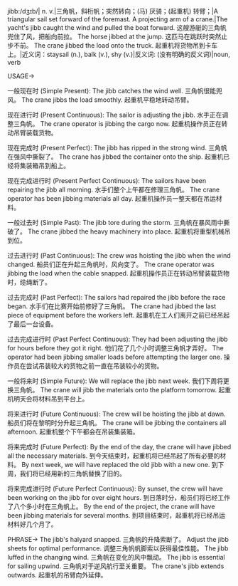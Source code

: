jibb:/dʒɪb/| n. v.|三角帆，斜桁帆；突然转向；(马) 厌骑；(起重机) 转臂；|A triangular sail set forward of the foremast.  A projecting arm of a crane.|The yacht's jibb caught the wind and pulled the boat forward.  这艘游艇的三角帆兜住了风，把船向前拉。 The horse jibbed at the jump.  这匹马在跳跃时突然止步不前。 The crane jibbed the load onto the truck. 起重机将货物吊到卡车上。|近义词：staysail (n.), balk (v.), shy (v.)|反义词: (没有明确的反义词)|noun, verb


USAGE->

一般现在时 (Simple Present):
The jibb catches the wind well. 三角帆很能兜风。
The crane jibbs the load smoothly. 起重机平稳地转动吊臂。


现在进行时 (Present Continuous):
The sailor is adjusting the jibb. 水手正在调整三角帆。
The crane operator is jibbing the cargo now. 起重机操作员正在转动吊臂装载货物。


现在完成时 (Present Perfect):
The jibb has ripped in the strong wind. 三角帆在强风中撕裂了。
The crane has jibbed the container onto the ship. 起重机已经将集装箱吊到船上。


现在完成进行时 (Present Perfect Continuous):
The sailors have been repairing the jibb all morning.  水手们整个上午都在修理三角帆。
The crane operator has been jibbing materials all day. 起重机操作员一整天都在吊运材料。


一般过去时 (Simple Past):
The jibb tore during the storm. 三角帆在暴风雨中撕破了。
The crane jibbed the heavy machinery into place. 起重机将重型机械吊到位。


过去进行时 (Past Continuous):
The crew was hoisting the jibb when the wind changed. 船员们正在升起三角帆时，风向变了。
The crane operator was jibbing the load when the cable snapped. 起重机操作员正在转动吊臂装载货物时，缆绳断了。


过去完成时 (Past Perfect):
The sailors had repaired the jibb before the race began.  水手们在比赛开始前修好了三角帆。
The crane had jibbed the last piece of equipment before the workers left. 起重机在工人们离开之前已经吊起了最后一台设备。


过去完成进行时 (Past Perfect Continuous):
They had been adjusting the jibb for hours before they got it right.  他们花了几个小时调整三角帆才弄好。
The operator had been jibbing smaller loads before attempting the larger one. 操作员在尝试吊装较大的货物之前一直在吊装较小的货物。


一般将来时 (Simple Future):
We will replace the jibb next week. 我们下周将更换三角帆。
The crane will jibb the materials onto the platform tomorrow. 起重机明天会将材料吊到平台上。


将来进行时 (Future Continuous):
The crew will be hoisting the jibb at dawn. 船员们将在黎明时分升起三角帆。
The crane will be jibbing the containers all afternoon. 起重机整个下午都会在吊装集装箱。


将来完成时 (Future Perfect):
By the end of the day, the crane will have jibbed all the necessary materials. 到今天结束时，起重机将已经吊起了所有必要的材料。
By next week, we will have replaced the old jibb with a new one. 到下周，我们将已经用新的三角帆替换了旧的。


将来完成进行时 (Future Perfect Continuous):
By sunset, the crew will have been working on the jibb for over eight hours. 到日落时分，船员们将已经工作了八个多小时在三角帆上。
By the end of the project, the crane will have been jibbing materials for several months. 到项目结束时，起重机将已经吊运材料好几个月了。


PHRASE->
The jibb's halyard snapped.  三角帆的升降索断了。
Adjust the jibb sheets for optimal performance. 调整三角帆帆脚索以获得最佳性能。
The jibb luffed in the changing wind. 三角帆在变化的风中飘动。
The jibb is essential for sailing upwind. 三角帆对于逆风航行至关重要。
The crane's jibb extends outwards.  起重机的吊臂向外延伸。
